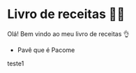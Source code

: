 # Livro de receitas :man_cook:

Olá! Bem vindo ao meu livro de receitas :ok_hand:

- Pavê que é Pacome

teste1
